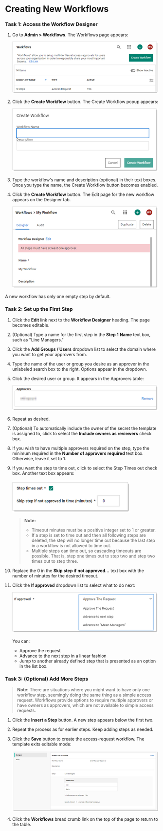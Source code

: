 [title]: # (Creating New Workflow Templates)
[tags]: # (Workflow)
[priority]: # (1000)

# Creating New Workflows

### **Task 1:** Access the Workflow Designer

1. Go to **Admin \> Workflows**. The Workflows page appears:

   ![image-20210310104043739](images/image-20210310104043739.png)

1. Click the **Create Workflow** button. The Create Workflow popup appears:

   ![image-20210310104150167](images/image-20210310104150167.png)

1. Type the workflow's name and description (optional) in their text boxes. Once you type the name, the Create Workflow  button becomes enabled.

1. Click the **Create Workflow** button. The Edit page for the new workflow appears on the Designer tab.

   ![image-20210310104355039](images/image-20210310104355039.png)

A new workflow has only one empty step by default.

### **Task 2:** Set up the First Step

1. Click the **Edit** link next to the **Workflow Designer** heading. The page becomes editable.

1. (Optional) Type a name for the first step in the **Step 1** **Name** text box, such as "Line Managers."

1. Click the **Add Groups / Users** dropdown list to select the domain where you want to get your approvers from.

1. Type the name of the user or group you desire as an approver in the unlabeled search box to the right. Options appear in the dropdown.

1. Click the desired user or group. It appears in the Approvers table:

   ![image-20210310105535268](images/image-20210310105535268.png)

1. Repeat as desired.

1. (Optional) To automatically include the owner of the secret the template is assigned to, click to select the **Include owners as reviewers** check box.

1. If you wish to have multiple approvers required on the step, type the minimum required in the **Number of approvers required** text box. Otherwise, leave it set to 1.

1. If you want the step to time out, click to select the Step Times out check box. Another text box appears:

   ![image-20210310105925081](images/image-20210310105925081.png)

   > **Note:** 
   > - Timeout minutes must be a positive integer set to 1 or greater. 
   > - If a step is set to time out and then all following steps are deleted, the step will no longer time out because the last step in a workflow is not allowed to time out.
   > - Multiple steps can time out, so cascading timeouts are possible. That is, step one times out to step two and step two times out to step three.

1. Replace the 0 in the **Skip step if not approved…** text box with the number of minutes for the desired timeout.

1. Click the **If approved** dropdown list to select what to do next:

   ![image-20210310120248682](images/image-20210310120248682.png)

   You can:

   - Approve the request
   - Advance to the next step in a linear fashion
   - Jump to another already defined step that is presented as an option in the list box.

### **Task 3:** (Optional) Add More Steps

>**Note:** There are situations where you might want to have only one workflow step, seemingly doing the same thing as a simple access request. Workflows provide options to require multiple approvers or have owners as approvers, which are not available to simple access requests.

1. Click the **Insert a Step** button. A new step appears below the first two.

1. Repeat the process as for earlier steps. Keep adding steps as needed.

1. Click the **Save** button to create the access-request workflow. The template exits editable mode:

   ![1556292505118](images/1556292505118.png)

1. Click the **Workflows** bread crumb link on the top of the page to return to the table.
